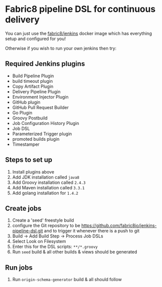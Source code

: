 # Fabric8 pipeline DSL for continuous delivery

You can just use the [fabric8/jenkins](https://registry.hub.docker.com/u/fabric8/jenkins/) docker image which has everything setup and configured for you!

Otherwise if you wish to run your own jenkins then try:

## Required Jenkins plugins

* Build Pipeline Plugin
* build timeout plugin
* Copy Artifact Plugin
* Delivery Pipeline Plugin
* Environment Injector Plugin
* GitHub plugin
* GitHub Pull Request Builder
* Go Plugin
* Groovy Postbuild
* Job Configuration History Plugin
* Job DSL
* Parameterized Trigger plugin
* promoted builds plugin
* Timestamper

## Steps to set up

1. Install plugins above
2. Add JDK installation called `java8`
3. Add Groovy installation called `2.4.3`
4. Add Maven installation called `3.3.1`
5. Add golang installation for `1.4.2`

## Create jobs

1. Create a 'seed' freestyle build
2. configure the Git repository to be https://github.com/fabric8io/jenkins-pipeline-dsl.git and to trigger it whenever there is a push to git
3. Build -> Add Build Step -> Process Job DSLs 
  1. Select Look on Filesystem
  2. Enter this for the DSL scripts: ```**/*.groovy```
4. Run `seed` build & all other builds & views should be generated

## Run jobs

1. Run `origin-schema-generator` build & all should follow



